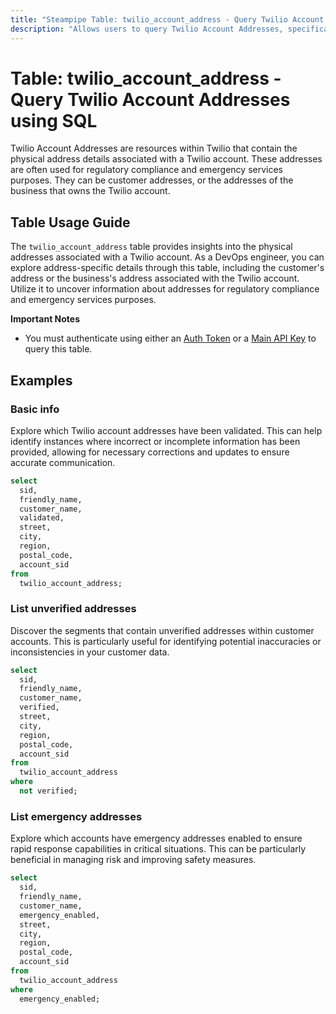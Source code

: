 ```yaml
---
title: "Steampipe Table: twilio_account_address - Query Twilio Account Addresses using SQL"
description: "Allows users to query Twilio Account Addresses, specifically the physical address details associated with a Twilio account."
---
```


# Table: twilio_account_address - Query Twilio Account Addresses using SQL

Twilio Account Addresses are resources within Twilio that contain the physical address details associated with a Twilio account. These addresses are often used for regulatory compliance and emergency services purposes. They can be customer addresses, or the addresses of the business that owns the Twilio account.

## Table Usage Guide

The `twilio_account_address` table provides insights into the physical addresses associated with a Twilio account. As a DevOps engineer, you can explore address-specific details through this table, including the customer's address or the business's address associated with the Twilio account. Utilize it to uncover information about addresses for regulatory compliance and emergency services purposes.

**Important Notes**
- You must authenticate using either an [Auth Token](https://www.twilio.com/console) or a [Main API Key](https://www.twilio.com/docs/iam/keys/api-key) to query this table.

## Examples

### Basic info
Explore which Twilio account addresses have been validated. This can help identify instances where incorrect or incomplete information has been provided, allowing for necessary corrections and updates to ensure accurate communication.

```sql
select
  sid,
  friendly_name,
  customer_name,
  validated,
  street,
  city,
  region,
  postal_code,
  account_sid
from
  twilio_account_address;
```

### List unverified addresses
Discover the segments that contain unverified addresses within customer accounts. This is particularly useful for identifying potential inaccuracies or inconsistencies in your customer data.

```sql
select
  sid,
  friendly_name,
  customer_name,
  verified,
  street,
  city,
  region,
  postal_code,
  account_sid
from
  twilio_account_address
where
  not verified;
```

### List emergency addresses
Explore which accounts have emergency addresses enabled to ensure rapid response capabilities in critical situations. This can be particularly beneficial in managing risk and improving safety measures.

```sql
select
  sid,
  friendly_name,
  customer_name,
  emergency_enabled,
  street,
  city,
  region,
  postal_code,
  account_sid
from
  twilio_account_address
where
  emergency_enabled;
```